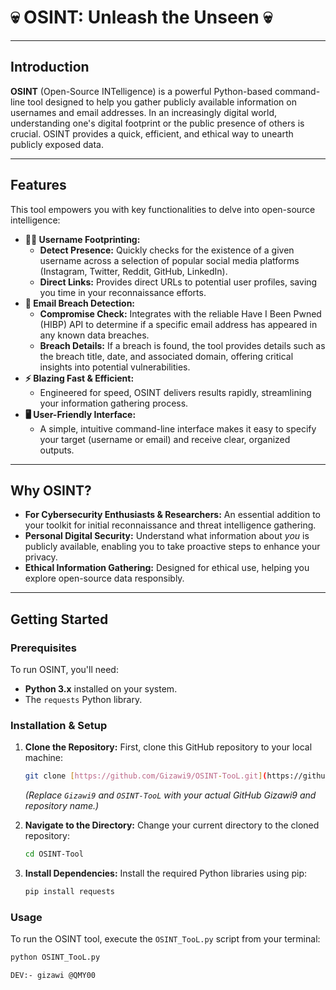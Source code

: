 # 💀 OSINT: Unleash the Unseen 💀

---

## **Introduction**

**OSINT** (Open-Source INTelligence) is a powerful Python-based command-line tool designed to help you gather publicly available information on usernames and email addresses. In an increasingly digital world, understanding one's digital footprint or the public presence of others is crucial. OSINT provides a quick, efficient, and ethical way to unearth publicly exposed data.

---

## **Features**

This tool empowers you with key functionalities to delve into open-source intelligence:

* **🕵️‍♂️ Username Footprinting:**
    * **Detect Presence:** Quickly checks for the existence of a given username across a selection of popular social media platforms (Instagram, Twitter, Reddit, GitHub, LinkedIn).
    * **Direct Links:** Provides direct URLs to potential user profiles, saving you time in your reconnaissance efforts.
* **🚨 Email Breach Detection:**
    * **Compromise Check:** Integrates with the reliable Have I Been Pwned (HIBP) API to determine if a specific email address has appeared in any known data breaches.
    * **Breach Details:** If a breach is found, the tool provides details such as the breach title, date, and associated domain, offering critical insights into potential vulnerabilities.
* **⚡ Blazing Fast & Efficient:**
    * Engineered for speed, OSINT delivers results rapidly, streamlining your information gathering process.
* **🖥️ User-Friendly Interface:**
    * A simple, intuitive command-line interface makes it easy to specify your target (username or email) and receive clear, organized outputs.

---

## **Why OSINT?**

* **For Cybersecurity Enthusiasts & Researchers:** An essential addition to your toolkit for initial reconnaissance and threat intelligence gathering.
* **Personal Digital Security:** Understand what information about *you* is publicly available, enabling you to take proactive steps to enhance your privacy.
* **Ethical Information Gathering:** Designed for ethical use, helping you explore open-source data responsibly.

---

## **Getting Started**

### **Prerequisites**

To run OSINT, you'll need:

* **Python 3.x** installed on your system.
* The `requests` Python library.

### **Installation & Setup**

1.  **Clone the Repository:**
    First, clone this GitHub repository to your local machine:
    ```bash
    git clone [https://github.com/Gizawi9/OSINT-TooL.git](https://github.com/Gizawi9/OSINT-TooL.git)
    ```
    *(Replace `Gizawi9` and `OSINT-TooL` with your actual GitHub Gizawi9 and repository name.)*

2.  **Navigate to the Directory:**
    Change your current directory to the cloned repository:
    ```bash
    cd OSINT-Tool
    ```

3.  **Install Dependencies:**
    Install the required Python libraries using pip:
    ```bash
    pip install requests
    ```

### **Usage**

To run the OSINT tool, execute the `OSINT_TooL.py` script from your terminal:

```bash
python OSINT_TooL.py

DEV:- gizawi @QMY00
